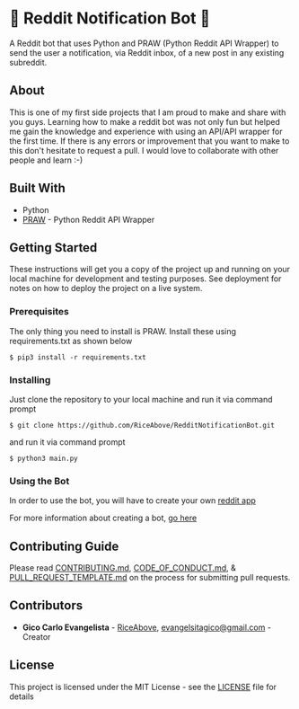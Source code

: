 # 🤖 Reddit Notification Bot 🤖

A Reddit bot that uses Python and PRAW (Python Reddit API Wrapper) to send the user a notification, via Reddit inbox, of a new post in any existing subreddit. 

## About

This is one of my first side projects that I am proud to make and share with you guys. Learning how to make a reddit bot was not only fun but helped me gain the knowledge and experience with using an API/API wrapper for the first time. If there is any errors or improvement that you want to make to this don't hesitate to request a pull. I would love to collaborate with other people and learn :-)

## Built With

* Python
* [PRAW](https://praw.readthedocs.io/en/latest/) - Python Reddit API Wrapper

## Getting Started

These instructions will get you a copy of the project up and running on your local machine for development and testing purposes. See deployment for notes on how to deploy the project on a live system.

### Prerequisites

The only thing you need to install is PRAW. Install these using requirements.txt as shown below 
```
$ pip3 install -r requirements.txt
```

### Installing

Just clone the repository to your local machine and run it via command
prompt

```
$ git clone https://github.com/RiceAbove/RedditNotificationBot.git
```
and run it via command prompt
```
$ python3 main.py
```

### Using the Bot

In order to use the bot, you will have to create your own [reddit app](https://www.reddit.com/prefs/apps/)

For more information about creating a bot, [go here](https://www.pythonforengineers.com/build-a-reddit-bot-part-1/)

## Contributing Guide
Please read [CONTRIBUTING.md](CONTRIBUTING.md), [CODE_OF_CONDUCT.md](CODE_OF_CONDUCT.md), & [PULL_REQUEST_TEMPLATE.md](PULL_REQUEST_TEMPLATE.md) on the process for submitting pull requests.

## Contributors

* **Gico Carlo Evangelista** - [RiceAbove](https://github.com/RiceAbove), evangelsitagico@gmail.com - Creator 

## License

This project is licensed under the MIT License - see the [LICENSE](LICENSE) file for details
